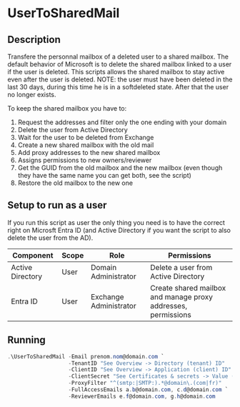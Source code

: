 # UserToSharedMail

## Description

Transfere the personnal mailbox of a deleted user to a shared mailbox.
The default behavior of Microsoft is to delete the shared mailbox linked to a user if the user is deleted. This scripts allows the shared mailbox to stay active even after the user is deleted.
NOTE: the user must have been deleted in the last 30 days, during this time he is in a softdeleted state. After that the user no longer exists.

To keep the shared mailbox you have to:

1. Request the addresses and filter only the one ending with your domain
2. Delete the user from Active Directory
3. Wait for the user to be deleted from Exchange
4. Create a new shared mailbox with the old mail
5. Add proxy addresses to the new shared mailbox
6. Assigns permissions to new owners/reviewer
7. Get the GUID from the old mailbox and the new mailbox (even though they have the same name you can get both, see the script)
8. Restore the old mailbox to the new one

## Setup to run as a user

If you run this script as user the only thing you need is to have the correct right on Microsft Entra ID (and Active Directory if you want the script to also delete the user from the AD).

| Component        | Scope | Role                   | Permissions                                                   |
|------------------|-------|------------------------|---------------------------------------------------------------|
| Active Directory | User  | Domain Administrator   | Delete a user from Active Directory                           |
| Entra ID         | User  | Exchange Administrator | Create shared mailbox and manage proxy addresses, permissions |


## Running

```powershell
.\UserToSharedMail -Email prenom.nom@domain.com `
                   -TenantID "See Overview -> Directory (tenant) ID"
                   -ClientID "See Overview -> Application (client) ID"
                   -ClientSecret "See Certificates & secrets -> Value (can only be seen at the creation of the secret)"
                   -ProxyFilter "^(smtp:|SMTP:).*@domain\.(com|fr)"
                   -FullAccessEmails a.b@domain.com, c.d@domain.com `
                   -ReviewerEmails e.f@domain.com, g.h@domain.com
```
